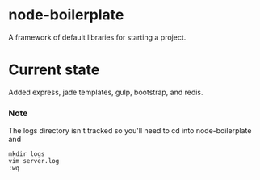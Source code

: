 node-boilerplate
================

A framework of default libraries for starting a project.

# Current state

Added express, jade templates, gulp, bootstrap, and redis.

### Note

The logs directory isn't tracked so you'll need to cd into node-boilerplate and

    mkdir logs
    vim server.log
    :wq
